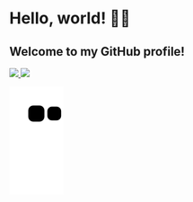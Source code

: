 # Hello, world! 🤙🏾 

## Welcome to my GitHub profile!

<div>
  <a href="https://github.com/heloisaldanha">
    <img height="180em" src="https://github-readme-stats.vercel.app/api?username=heloisaldanha&show_icons=true&theme=dracula&include_all_commits=true&count_private=true"/>
    <img height="180em" src="https://github-readme-stats.vercel.app/api/top-langs/?username=heloisaldanha&layout=compact&langs_count=16&theme=dracula"/>
  </a>
</div>


  
  

 
<div>



 
  ![Snake animation](https://github.com/rafaballerini/rafaballerini/blob/output/github-contribution-grid-snake.svg)

</div>
